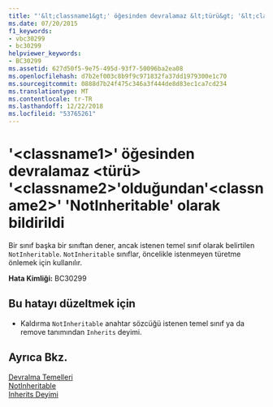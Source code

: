 ```yaml
---
title: "'&lt;classname1&gt;' öğesinden devralamaz &lt;türü&gt; '&lt;classname2&gt;'olduğundan'&lt;classname2&gt;' 'NotInheritable' olarak bildirildi"
ms.date: 07/20/2015
f1_keywords:
- vbc30299
- bc30299
helpviewer_keywords:
- BC30299
ms.assetid: 627d50f5-9e75-495d-93f7-50096ba2ea08
ms.openlocfilehash: d7b2ef003c8b9f9c971832fa37dd1979300e1c70
ms.sourcegitcommit: 0888d7b24f475c346a3f444de8d83ec1ca7cd234
ms.translationtype: MT
ms.contentlocale: tr-TR
ms.lasthandoff: 12/22/2018
ms.locfileid: "53765261"
---
```

# <a name="ltclassname1gt-cannot-inherit-from-lttypegt-ltclassname2gt-because-ltclassname2gt-is-declared-notinheritable"></a>'&lt;classname1&gt;' öğesinden devralamaz &lt;türü&gt; '&lt;classname2&gt;'olduğundan'&lt;classname2&gt;' 'NotInheritable' olarak bildirildi
Bir sınıf başka bir sınıftan dener, ancak istenen temel sınıf olarak belirtilen `NotInheritable`. `NotInheritable` sınıflar, öncelikle istenmeyen türetme önlemek için kullanılır.  
  
 **Hata Kimliği:** BC30299  
  
## <a name="to-correct-this-error"></a>Bu hatayı düzeltmek için  
  
-   Kaldırma `NotInheritable` anahtar sözcüğü istenen temel sınıf ya da remove tanımından `Inherits` deyimi.  
  
## <a name="see-also"></a>Ayrıca Bkz.  
 [Devralma Temelleri](../../visual-basic/programming-guide/language-features/objects-and-classes/inheritance-basics.md)  
 [NotInheritable](../../visual-basic/language-reference/modifiers/notinheritable.md)  
 [Inherits Deyimi](../../visual-basic/language-reference/statements/inherits-statement.md)
